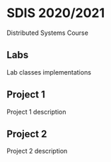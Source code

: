 # SDIS 2020/2021

Distributed Systems Course

## Labs

Lab classes implementations

## Project 1

Project 1 description

## Project 2

Project 2 description
